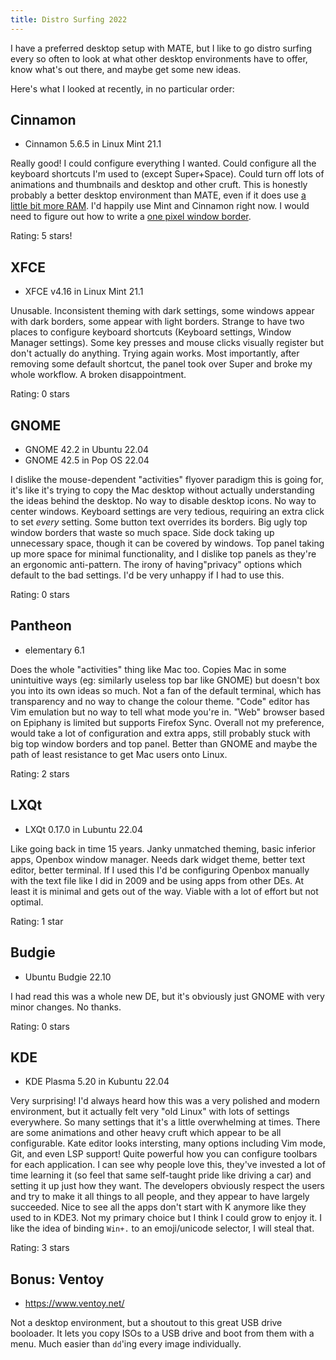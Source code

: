 ```yaml
---
title: Distro Surfing 2022
---
```


I have a preferred desktop setup with MATE, but I like to go distro surfing every so often to look at what other desktop environments have to offer, know what's out there, and maybe get some new ideas.

Here's what I looked at recently, in no particular order:

## Cinnamon

* Cinnamon 5.6.5 in Linux Mint 21.1

Really good! I could configure everything I wanted. Could configure all the keyboard shortcuts I'm used to (except Super+Space). Could turn off lots of animations and thumbnails and desktop and other cruft. This is honestly probably a better desktop environment than MATE, even if it does use [a little bit more RAM](https://itvision.altervista.org/linux-desktop-environments-system-usage.html). I'd happily use Mint and Cinnamon right now. I would need to figure out how to write a [one pixel window border](https://github.com/superjamie/onepx).

Rating: 5 stars!

## XFCE

* XFCE v4.16 in Linux Mint 21.1

Unusable. Inconsistent theming with dark settings, some windows appear with dark borders, some appear with light borders. Strange to have two places to configure keyboard shortcuts (Keyboard settings, Window Manager settings). Some key presses and mouse clicks visually register but don't actually do anything. Trying again works. Most importantly, after removing some default shortcut, the panel took over Super and broke my whole workflow. A broken disappointment.

Rating: 0 stars

## GNOME

* GNOME 42.2 in Ubuntu 22.04
* GNOME 42.5 in Pop OS 22.04

I dislike the mouse-dependent "activities" flyover paradigm this is going for, it's like it's trying to copy the Mac desktop without actually understanding the ideas behind the desktop. No way to disable desktop icons. No way to center windows. Keyboard settings are very tedious, requiring an extra click to set *every* setting. Some button text overrides its borders. Big ugly top window borders that waste so much space. Side dock taking up unnecessary space, though it can be covered by windows. Top panel taking up more space for minimal functionality, and I dislike top panels as they're an ergonomic anti-pattern. The irony of having"privacy" options which default to the bad settings. I'd be very unhappy if I had to use this.

Rating: 0 stars

## Pantheon

* elementary 6.1

Does the whole "activities" thing like Mac too. Copies Mac in some unintuitive ways (eg: similarly useless top bar like GNOME) but doesn't box you into its own ideas so much. Not a fan of the default terminal, which has transparency and no way to change the colour theme. "Code" editor has Vim emulation but no way to tell what mode you're in. "Web" browser based on Epiphany is limited but supports Firefox Sync. Overall not my preference, would take a lot of configuration and extra apps, still probably stuck with big top window borders and top panel. Better than GNOME and maybe the path of least resistance to get Mac users onto Linux.

Rating: 2 stars

## LXQt

* LXQt 0.17.0 in Lubuntu 22.04

Like going back in time 15 years. Janky unmatched theming, basic inferior apps, Openbox window manager. Needs dark widget theme, better text editor, better terminal. If I used this I'd be configuring Openbox manually with the text file like I did in 2009 and be using apps from other DEs. At least it is minimal and gets out of the way. Viable with a lot of effort but not optimal.

Rating: 1 star

## Budgie

* Ubuntu Budgie 22.10

I had read this was a whole new DE, but it's obviously just GNOME with very minor changes. No thanks.

Rating: 0 stars

## KDE

* KDE Plasma 5.20 in Kubuntu 22.04

Very surprising! I'd always heard how this was a very polished and modern environment, but it actually felt very "old Linux" with lots of settings everywhere. So many settings that it's a little overwhelming at times. There are some animations and other heavy cruft which appear to be all configurable. Kate editor looks intersting, many options including Vim mode, Git, and even LSP support! Quite powerful how you can configure toolbars for each application. I can see why people love this, they've invested a lot of time learning it (so feel that same self-taught pride like driving a car) and setting it up just how they want. The developers obviously respect the users and try to make it all things to all people, and they appear to have largely succeeded. Nice to see all the apps don't start with K anymore like they used to in KDE3. Not my primary choice but I think I could grow to enjoy it. I like the idea of binding `Win+.` to an emoji/unicode selector, I will steal that.

Rating: 3 stars

## Bonus: Ventoy

* <https://www.ventoy.net/>

Not a desktop environment, but a shoutout to this great USB drive booloader. It lets you copy ISOs to a USB drive and boot from them with a menu. Much easier than `dd`'ing every image individually.

